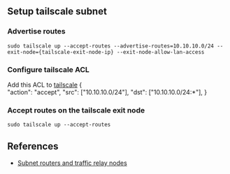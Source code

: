 ## Setup tailscale subnet

### Advertise routes
`sudo tailscale up --accept-routes --advertise-routes=10.10.10.0/24 --exit-node={tailscale-exit-node-ip} --exit-node-allow-lan-access`

### Configure tailscale ACL
Add this ACL to [tailscale](https://login.tailscale.com/admin/acls/file)
{\
			"action": "accept",
			"src":    ["10.10.10.0/24"],
			"dst":    ["10.10.10.0/24:*"],
}

### Accept routes on the tailscale exit node
`sudo tailscale up --accept-routes`


## References
- [Subnet routers and traffic relay nodes](https://tailscale.com/kb/1019/subnets)
